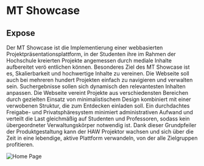 # MT Showcase

## Expose
Der MT Showcase ist die Implementierung einer webbasierten Projektpräsentationsplattform, in der Studenten ihre im Rahmen der Hochschule kreierten Projekte angemessen durch mediale Inhalte aufbereitet verö entlichen können.
Besonderes Ziel des MT Showcase ist es, Skalierbarkeit und hochwertige Inhalte zu vereinen. Die Webseite soll auch bei mehreren hundert Projekten einfach zu navigieren und verwalten sein. Suchergebnisse sollen sich dynamisch den relevantesten Inhalten anpassen. Die Webseite vereint Projekte aus verschiedensten Bereichen durch gezielten Einsatz von minimalistischem Design kombiniert mit einer verwobenen Struktur, die zum Entdecken einladen soll. Ein durchdachtes Freigabe- und Privatsphäresystem minimiert administrativen Aufwand und verteilt die Last gleichmäßig auf Studenten und Professoren, sodass kein übergeordneter Verwaltungskörper notwendig ist. Dank dieser Grundpfeiler der Produktgestaltung kann der HAW Projektor wachsen und sich über die Zeit in eine lebendige, aktive Plattform verwandeln, von der alle Zielgruppen profitieren.

![Home Page](http://i.imgur.com/RKzy6JS.png)
